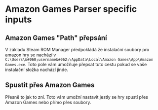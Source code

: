 # Amazon Games Parser specific inputs

## Amazon Games "Path" přepsání
V základu Steam ROM Manager předpokládá že instalační soubory pro amazon hry se nachází v `C:\Users\&#060;username&#062;\AppData\Local\Amazon Games\App\Amazon Games.exe`. Toto pole vám umožňuje přepsat tuto cestu pokud se vaše instalační složka nachází jinde.

## Spustit přes Amazon Games

Přesně to jak to zní. Toto vám umožní nastavit jestly se hry spustí přes Amazon Games nebo přímo přes soubory.
